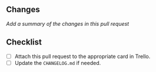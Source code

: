 ## Changes

_Add a summary of the changes in this pull request_

## Checklist

- [ ] Attach this pull request to the appropriate card in Trello.
- [ ] Update the `CHANGELOG.md` if needed.
